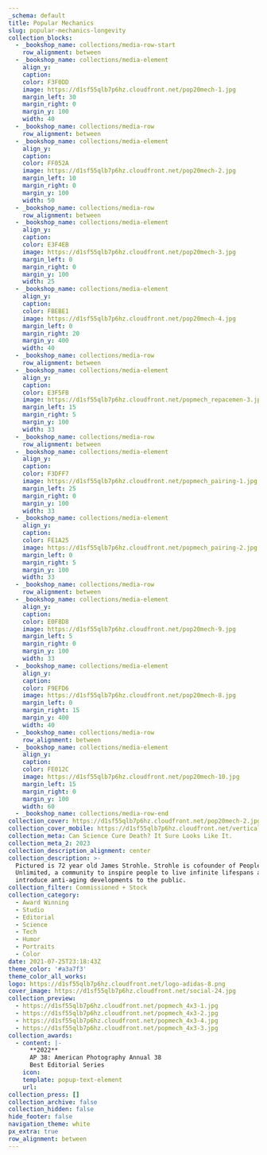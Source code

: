 ```yaml
---
_schema: default
title: Popular Mechanics
slug: popular-mechanics-longevity
collection_blocks:
  - _bookshop_name: collections/media-row-start
    row_alignment: between
  - _bookshop_name: collections/media-element
    align_y:
    caption:
    color: F3F0DD
    image: https://d1sf55qlb7p6hz.cloudfront.net/pop20mech-1.jpg
    margin_left: 30
    margin_right: 0
    margin_y: 100
    width: 40
  - _bookshop_name: collections/media-row
    row_alignment: between
  - _bookshop_name: collections/media-element
    align_y:
    caption:
    color: FF052A
    image: https://d1sf55qlb7p6hz.cloudfront.net/pop20mech-2.jpg
    margin_left: 10
    margin_right: 0
    margin_y: 100
    width: 50
  - _bookshop_name: collections/media-row
    row_alignment: between
  - _bookshop_name: collections/media-element
    align_y:
    caption:
    color: E3F4EB
    image: https://d1sf55qlb7p6hz.cloudfront.net/pop20mech-3.jpg
    margin_left: 0
    margin_right: 0
    margin_y: 100
    width: 25
  - _bookshop_name: collections/media-element
    align_y:
    caption:
    color: FBEBE1
    image: https://d1sf55qlb7p6hz.cloudfront.net/pop20mech-4.jpg
    margin_left: 0
    margin_right: 20
    margin_y: 400
    width: 40
  - _bookshop_name: collections/media-row
    row_alignment: between
  - _bookshop_name: collections/media-element
    align_y:
    caption:
    color: E3F5FB
    image: https://d1sf55qlb7p6hz.cloudfront.net/popmech_repacemen-3.jpg
    margin_left: 15
    margin_right: 5
    margin_y: 100
    width: 33
  - _bookshop_name: collections/media-row
    row_alignment: between
  - _bookshop_name: collections/media-element
    align_y:
    caption:
    color: F3DFF7
    image: https://d1sf55qlb7p6hz.cloudfront.net/popmech_pairing-1.jpg
    margin_left: 25
    margin_right: 0
    margin_y: 100
    width: 33
  - _bookshop_name: collections/media-element
    align_y:
    caption:
    color: FE1A25
    image: https://d1sf55qlb7p6hz.cloudfront.net/popmech_pairing-2.jpg
    margin_left: 0
    margin_right: 5
    margin_y: 100
    width: 33
  - _bookshop_name: collections/media-row
    row_alignment: between
  - _bookshop_name: collections/media-element
    align_y:
    caption:
    color: E0F8D8
    image: https://d1sf55qlb7p6hz.cloudfront.net/pop20mech-9.jpg
    margin_left: 5
    margin_right: 0
    margin_y: 100
    width: 33
  - _bookshop_name: collections/media-element
    align_y:
    caption:
    color: F9EFD6
    image: https://d1sf55qlb7p6hz.cloudfront.net/pop20mech-8.jpg
    margin_left: 0
    margin_right: 15
    margin_y: 400
    width: 40
  - _bookshop_name: collections/media-row
    row_alignment: between
  - _bookshop_name: collections/media-element
    align_y:
    caption:
    color: FE012C
    image: https://d1sf55qlb7p6hz.cloudfront.net/pop20mech-10.jpg
    margin_left: 15
    margin_right: 0
    margin_y: 100
    width: 60
  - _bookshop_name: collections/media-row-end
collection_cover: https://d1sf55qlb7p6hz.cloudfront.net/pop20mech-2.jpg
collection_cover_mobile: https://d1sf55qlb7p6hz.cloudfront.net/verticalcovers-53.jpg
collection_meta: Can Science Cure Death? It Sure Looks Like It.
collection_meta_2: 2023
collection_description_alignment: center
collection_description: >-
  Pictured is 72 year old James Strohle. Strohle is cofounder of People
  Unlimited, a community to inspire people to live infinite lifespans and to
  introduce anti-aging developments to the public.
collection_filter: Commissioned + Stock
collection_category:
  - Award Winning
  - Studio
  - Editorial
  - Science
  - Tech
  - Humor
  - Portraits
  - Color
date: 2021-07-25T23:18:43Z
theme_color: '#a3a7f3'
theme_color_all_works:
logo: https://d1sf55qlb7p6hz.cloudfront.net/logo-adidas-8.png
cover_image: https://d1sf55qlb7p6hz.cloudfront.net/social-24.jpg
collection_preview:
  - https://d1sf55qlb7p6hz.cloudfront.net/popmech_4x3-1.jpg
  - https://d1sf55qlb7p6hz.cloudfront.net/popmech_4x3-2.jpg
  - https://d1sf55qlb7p6hz.cloudfront.net/popmech_4x3-4.jpg
  - https://d1sf55qlb7p6hz.cloudfront.net/popmech_4x3-3.jpg
collection_awards:
  - content: |-
      **2022**  
      AP 38: American Photography Annual 38  
      Best Editorial Series
    icon:
    template: popup-text-element
    url:
collection_press: []
collection_archive: false
collection_hidden: false
hide_footer: false
navigation_theme: white
px_extra: true
row_alignment: between
---
```

